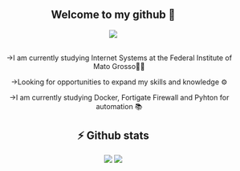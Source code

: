 <h2 align="center"> Welcome to my github 🤘 </h2>
<div align="center">
<img align="center" src="https://mx.pinterest.com/pin/305541155976732880/"/><br><br>
  <ul>->I am currently studying Internet Systems at the Federal Institute of Mato Grosso👨‍🏫</ul>
  <ul>->Looking for opportunities to expand my skills and knowledge ⚙️</ul>
  <ul>->I am currently studying Docker, Fortigate Firewall and Pyhton for automation 📚</ul>
</div>

<h2 align="center"> ⚡ Github stats </h2>
  
<div align="center" class="myWrapper" markdown="1">
<img src="https://github-readme-stats.vercel.app/api?username=andradedevweb&show_icons=true&theme=radical"> <img src="https://github-readme-stats.vercel.app/api/top-langs/?username=andradedevweb&show_icons=true&theme=radical" href="https://github.com/anuraghazra/github-readme-stats">
</div>



